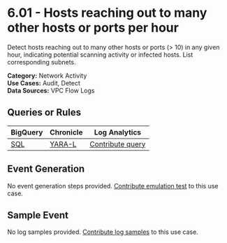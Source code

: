 # 6.01 - Hosts reaching out to many other hosts or ports per hour
Detect hosts reaching out to many other hosts or ports (> 10) in any given hour,
indicating potential scanning activity or infected hosts.
List corresponding subnets.


**Category:** Network Activity
</br>
**Use Cases:** Audit, Detect
</br>
**Data Sources:** VPC Flow Logs
</br>



## Queries or Rules
BigQuery | Chronicle | Log Analytics
--- | --- | ---
[SQL](../../backends/bigquery/sql/6_01_hosts_reaching_to_many_other_hosts_or_ports.sql) | [YARA-L](../../backends/chronicle/yaral/6_01_hosts_reaching_to_many_other_hosts_or_ports.yaral) | [Contribute query](../../CONTRIBUTING.md)

## Event Generation
No event generation steps provided. [Contribute emulation test](../../CONTRIBUTING.md) to this use case.

## Sample Event
No log samples provided. [Contribute log samples](../../CONTRIBUTING.md) to this use case.

